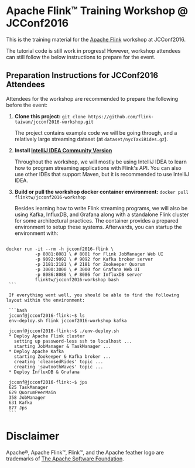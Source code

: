 # Apache Flink™ Training Workshop @ JCConf2016

This is the training material for the [Apache Flink](https://flink.apache.org/) workshop at JCConf2016.

The tutorial code is still work in progress! However, workshop attendees can still follow the below instructions to prepare for the event.

## Preparation Instructions for JCConf2016 Attendees

Attendees for the workshop are recommended to prepare the following before the event:

  1. **Clone this project:** `git clone https://github.com/flink-taiwan/jcconf2016-workshop.git`
  
     The project contains example code we will be going through, and a relatively large streaming
     dataset (at `dataset/nycTaxiRides.gz`).
     
  2. **Install [IntelliJ IDEA Community Version](https://www.jetbrains.com/idea/#chooseYourEdition)**
  
     Throughout the workshop, we will mostly be using IntelliJ IDEA to learn how to program streaming applications
     with Flink's API. You can also use other IDEs that support Maven, but it is recommended to use IntelliJ IDEA.
  
  3. **Build or pull the workshop docker container environment:** `docker pull flinktw/jcconf2016-workshop`
  
     Besides learning how to write Flink streaming programs, we will also be using Kafka, InfluxDB, and Grafana
     along with a standalone Flink cluster for some architectural practices. The container provides a prepared
     environment to setup these systems. Afterwards, you can startup the environment with:
     
     ```bash
    docker run -it --rm -h jcconf2016-flink \
               -p 8081:8081 \ # 8081 for Flink JobManager Web UI
               -p 9092:9092 \ # 9092 for Kafka broker server
               -p 2181:2181 \ # 2181 for Zookeeper Quorum
               -p 3000:3000 \ # 3000 for Grafana Web UI
               -p 8086:8086 \ # 8086 for InfluxDB server
               flinktw/jcconf2016-workshop bash
     ```
     
     If everything went well, you should be able to find the following layout within the environment:
     
     ```bash
     jcconf@jcconf2016-flink:~$ ls
     env-deploy.sh flink jcconf2016-workshop kafka

     jcconf@jcconf2016-flink:~$ ./env-deploy.sh
     * Deploy Apache Flink cluster
       setting up password-less ssh to localhost ...
       starting JobManager & TaskManager ...
     * Deploy Apache Kafka
       starting Zookeeper & Kafka broker ...
       creating 'cleansedRides' topic ...
       creating 'sawtoothWaves' topic ...
     * Deploy InfluxDB & Grafana

     jcconf@jcconf2016-flink:~$ jps
     625 TaskManager
     629 QuorumPeerMain
     358 JobManager
     631 Kafka
     877 Jps
     ```

# Disclaimer

Apache®, Apache Flink™, Flink™, and the Apache feather logo are trademarks of [The Apache Software Foundation](http://apache.org/).

